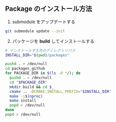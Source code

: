 ## Package のインストール方法

1. submodule をアップデートする

```bash
git submodule update --init
```

2. パッケージを **build** してインストールする

```bash
# インストールする先のディレクトリパス
INSTALL_DIR="$(pwd)/packages"

pushd . > /dev/null
cd packages_github
for PACKAGE_DIR in $(ls -d */); do
  pushd . > /dev/null
  cd "$PACKAGE_DIR"
  mkdir build && cd $_
  cmake .. -DCMAKE_INSTALL_PREFIX="$INSTALL_DIR"
  make -j$(nproc)
  make install
  popd > /dev/null
done
popd > /dev/null
```
